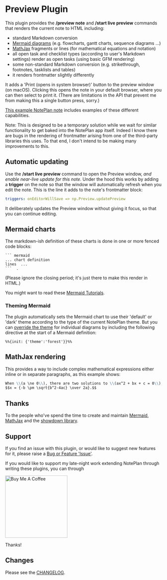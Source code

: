# Preview Plugin
This plugin provides the **/preview note** and **/start live preview** commands that renders the current note to HTML including:
- standard Markdown conversion
- [Mermaid diagrams](https://mermaid.js.org) (e.g. flowcharts, gantt charts, sequence diagrams ...)
- [MathJax](https://www.mathjax.org/) fragments or lines (for mathematical equations and notation)
- all open task and checklist types (according to user's Markdown settings) render as open tasks (using basic GFM rendering)
- some non-standard Markdown conversion (e.g. strikethrough, footnotes, tasklists and tables)
- it renders frontmatter slightly differently

It adds a 'Print (opens in system browser)' button to the preview window (on macOS). Clicking this opens the note in your default browser, where you can then select to print it. (There are limitations in the API that prevent me from making this a single button press, sorry.)

[This example NotePlan note](https://noteplan.co/n/EA936BC2-A6C1-43F7-9C34-E2C31CF96AC6) includes examples of these different capabilities.

Note: This is designed to be a temporary solution while we wait for similar functionality to get baked into the NotePlan app itself.  Indeed I know there are bugs in the rendering of frontmatter arising from one of the third-party libraries this uses. To that end, I don't intend to be making many improvements to this.

## Automatic updating
Use the **/start live preview** command to open the Preview window, _and enable near-live update for this note_. Under the hood this works by adding a **trigger** on the note so that the window will automatically refresh when you edit the note. This is the line it adds to the note's frontmatter block:
```yaml
triggers: onEditorWillSave => np.Preview.updatePreview
```

It deliberately updates the Preview window without giving it focus, so that you can continue editing.

## Mermaid charts
The markdown-ish definition of these charts is done in one or more fenced code blocks:

```
``` mermaid
... chart definition
lines  ...
```  .
```
(Please ignore the closing period; it's just there to make this render in HTML.)

You might want to read these [Mermaid Tutorials](https://mermaid.js.org/config/Tutorials.html).

### Theming Mermaid
The plugin automatically sets the Mermaid chart to use their 'default' or 'dark' theme according to the type of the current NotePlan theme. But you can [override the theme](https://mermaid.js.org/config/theming.html) for individual diagrams by including the following directive at the start of a Mermaid definition:

`%%{init: {'theme':'forest'}}%%`

## MathJax rendering
This provides a way to include complex mathematical expressions either inline or in separate paragraphs, as this example shows:
```md
When \\(a \ne 0\\), there are two solutions to \\(ax^2 + bx + c = 0\\), and they are:
$$x = {-b \pm \sqrt{b^2-4ac} \over 2a}.$$
```

## Thanks
To the people who've spend the time to create and maintain [Mermaid](https://mermaid.js.org), [MathJax](https://www.mathjax.org/) and the [showdown library](https://github.com/showdownjs/showdown).

## Support
If you find an issue with this plugin, or would like to suggest new features for it, please raise a [Bug or Feature 'Issue'](https://github.com/NotePlan/plugins/issues).

If you would like to support my late-night work extending NotePlan through writing these plugins, you can through

[<img width="200px" alt="Buy Me A Coffee" src="https://www.buymeacoffee.com/assets/img/guidelines/download-assets-sm-2.svg" />](https://www.buymeacoffee.com/revjgc)

Thanks!

## Changes
Please see the [CHANGELOG](CHANGELOG.md).
